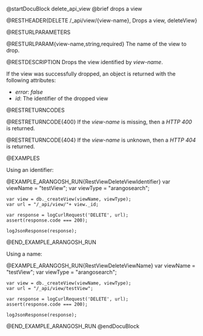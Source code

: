 @startDocuBlock delete_api_view
@brief drops a view

@RESTHEADER{DELETE /_api/view/{view-name}, Drops a view, deleteView}

@RESTURLPARAMETERS

@RESTURLPARAM{view-name,string,required}
The name of the view to drop.

@RESTDESCRIPTION
Drops the view identified by *view-name*.

If the view was successfully dropped, an object is returned with
the following attributes:
- *error*: *false*
- *id*: The identifier of the dropped view

@RESTRETURNCODES

@RESTRETURNCODE{400}
If the *view-name* is missing, then a *HTTP 400* is returned.

@RESTRETURNCODE{404}
If the *view-name* is unknown, then a *HTTP 404* is returned.

@EXAMPLES

Using an identifier:

@EXAMPLE_ARANGOSH_RUN{RestViewDeleteViewIdentifier}
    var viewName = "testView";
    var viewType = "arangosearch";

    var view = db._createView(viewName, viewType);
    var url = "/_api/view/"+ view._id;

    var response = logCurlRequest('DELETE', url);
    assert(response.code === 200);

    logJsonResponse(response);
@END_EXAMPLE_ARANGOSH_RUN

Using a name:

@EXAMPLE_ARANGOSH_RUN{RestViewDeleteViewName}
    var viewName = "testView";
    var viewType = "arangosearch";

    var view = db._createView(viewName, viewType);
    var url = "/_api/view/testView";

    var response = logCurlRequest('DELETE', url);
    assert(response.code === 200);

    logJsonResponse(response);
@END_EXAMPLE_ARANGOSH_RUN
@endDocuBlock
